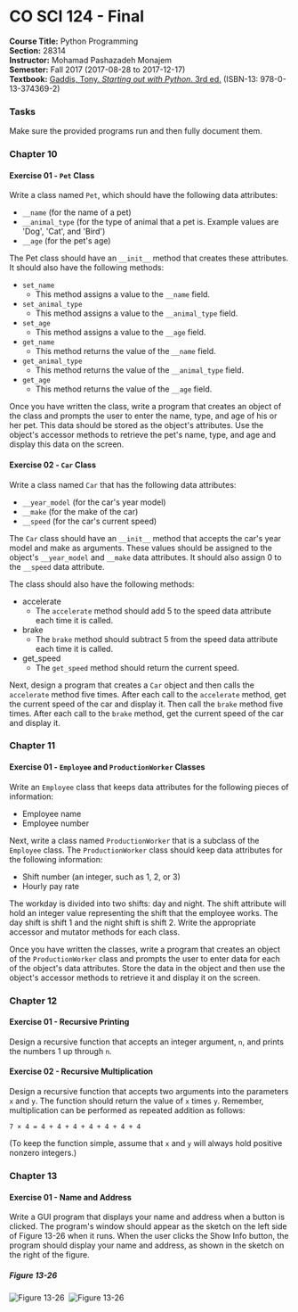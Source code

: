 # CO SCI 124 - Final
**Course Title:** Python Programming<br/>
**Section:** 28314<br/>
**Instructor:** Mohamad Pashazadeh Monajem<br/>
**Semester:** Fall 2017 (2017-08-28 to 2017-12-17)<br/>
**Textbook:** [Gaddis, Tony. _Starting out with Python_. 3rd ed.](http://www.mypearsonstore.com/bookstore/starting-out-with-python-subscription-0133743691)
(ISBN-13: 978-0-13-374369-2)

### Tasks
Make sure the provided programs run and then fully document them.

### Chapter 10
#### Exercise 01 - `Pet` Class
Write a class named `Pet`, which should have the following data attributes:

* `__name` (for the name of a pet)
* `__animal_type` (for the type of animal that a pet is. Example values are
'Dog', 'Cat', and 'Bird')
* `__age` (for the pet's age)

The Pet class should have an `__init__` method that creates these attributes. It
should also have the following methods:

* `set_name`
    * This method assigns a value to the `__name` field.
* `set_animal_type`
    * This method assigns a value to the `__animal_type` field.
* `set_age`
    * This method assigns a value to the `__age` field.
* `get_name`
    * This method returns the value of the `__name` field.
* `get_animal_type`
    * This method returns the value of the `__animal_type` field.
* `get_age`
    * This method returns the value of the `__age` field.

Once you have written the class, write a program that creates an object of the
class and prompts the user to enter the name, type, and age of his or her pet.
This data should be stored as the object's attributes. Use the object's accessor
methods to retrieve the pet's name, type, and age and display this data on the
screen.

#### Exercise 02 - `Car` Class
Write a class named `Car` that has the following data attributes:

* `__year_model` (for the car's year model)
* `__make` (for the make of the car)
* `__speed` (for the car's current speed)

The `Car` class should have an `__init__` method that accepts the car's year
model and make as arguments. These values should be assigned to the object's
`__year_model` and `__make` data attributes. It should also assign 0 to the
`__speed` data attribute.

The class should also have the following methods:

* accelerate
    * The `accelerate` method should add 5 to the speed data attribute each time
    it is called.
* brake
    * The `brake` method should subtract 5 from the speed data attribute each
    time it is called.
* get_speed
    * The `get_speed` method should return the current speed.

Next, design a program that creates a `Car` object and then calls the
`accelerate` method five times. After each call to the `accelerate` method, get
the current speed of the car and display it. Then call the `brake` method five
times. After each call to the `brake` method, get the current speed of the car
and display it.

### Chapter 11
#### Exercise 01 - `Employee` and `ProductionWorker` Classes
Write an `Employee` class that keeps data attributes for the following pieces of
information:

* Employee name
* Employee number

Next, write a class named `ProductionWorker` that is a subclass of the
`Employee` class. The `ProductionWorker` class should keep data attributes for
the following information:

* Shift number (an integer, such as 1, 2, or 3)
* Hourly pay rate

The workday is divided into two shifts: day and night. The shift attribute will
hold an integer value representing the shift that the employee works. The day
shift is shift 1 and the night shift is shift 2. Write the appropriate accessor
and mutator methods for each class.

Once you have written the classes, write a program that creates an object of the
`ProductionWorker` class and prompts the user to enter data for each of the
object's data attributes. Store the data in the object and then use the object's
accessor methods to retrieve it and display it on the screen.

### Chapter 12
#### Exercise 01 - Recursive Printing
Design a recursive function that accepts an integer argument, `n`, and prints
the numbers 1 up through `n`.

#### Exercise 02 - Recursive Multiplication
Design a recursive function that accepts two arguments into the parameters `x`
and `y`. The function should return the value of `x` times `y`. Remember,
multiplication can be performed as repeated addition as follows:

`7 × 4 = 4 + 4 + 4 + 4 + 4 + 4 + 4`

(To keep the function simple, assume that `x` and `y` will always hold positive
nonzero integers.)

### Chapter 13
#### Exercise 01 - Name and Address
Write a GUI program that displays your name and address when a button is
clicked. The program's window should appear as the sketch on the left side of
Figure 13-26 when it runs. When the user clicks the Show Info button, the
program should display your name and address, as shown in the sketch on the
right of the figure.

##### Figure 13-26
![Figure 13-26](https://i.imgur.com/4zIkaXc.png)&nbsp;
![Figure 13-26](https://i.imgur.com/bsvuhYK.png)

